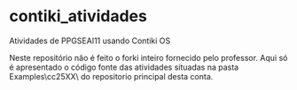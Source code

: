 # contiki_atividades
Atividades de PPGSEAI11 usando Contiki OS

Neste repositório não é feito o forki inteiro fornecido pelo professor. Aqui só é apresentado o código fonte das atividades situadas na pasta Examples\cc25XX\ do repositorio principal desta conta.
